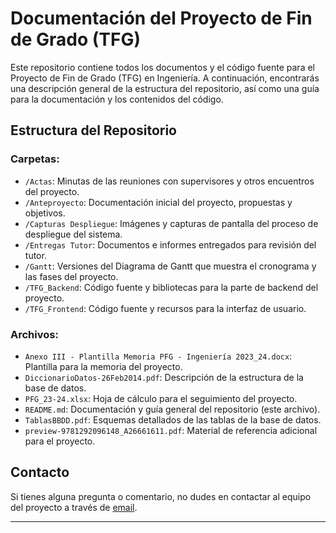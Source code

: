 # Documentación del Proyecto de Fin de Grado (TFG)

Este repositorio contiene todos los documentos y el código fuente para el Proyecto de Fin de Grado (TFG) en Ingeniería. A continuación, encontrarás una descripción general de la estructura del repositorio, así como una guía para la documentación y los contenidos del código.

## Estructura del Repositorio

### Carpetas:

- `/Actas`: Minutas de las reuniones con supervisores y otros encuentros del proyecto.
- `/Anteproyecto`: Documentación inicial del proyecto, propuestas y objetivos.
- `/Capturas Despliegue`: Imágenes y capturas de pantalla del proceso de despliegue del sistema.
- `/Entregas Tutor`: Documentos e informes entregados para revisión del tutor.
- `/Gantt`: Versiones del Diagrama de Gantt que muestra el cronograma y las fases del proyecto.
- `/TFG_Backend`: Código fuente y bibliotecas para la parte de backend del proyecto.
- `/TFG_Frontend`: Código fuente y recursos para la interfaz de usuario.

### Archivos:

- `Anexo III - Plantilla Memoria PFG - Ingeniería 2023_24.docx`: Plantilla para la memoria del proyecto.
- `DiccionarioDatos-26Feb2014.pdf`: Descripción de la estructura de la base de datos.
- `PFG_23-24.xlsx`: Hoja de cálculo para el seguimiento del proyecto.
- `README.md`: Documentación y guía general del repositorio (este archivo).
- `TablasBBDD.pdf`: Esquemas detallados de las tablas de la base de datos.
- `preview-9781292096148_A26661611.pdf`: Material de referencia adicional para el proyecto.



## Contacto

Si tienes alguna pregunta o comentario, no dudes en contactar al equipo del proyecto a través de [email](mailto:diego.vinalslage@ejemplo.com).

---

